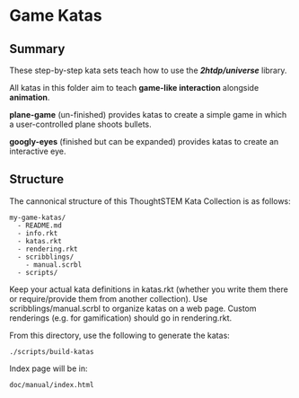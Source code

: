 # Game Katas

## Summary

These step-by-step kata sets teach how to use the ___2htdp/universe___ library.

All katas in this folder aim to teach __game-like interaction__ alongside __animation__. 

__plane-game__ (un-finished) provides katas to create a simple game in which a user-controlled plane shoots bullets.

__googly-eyes__ (finished but can be expanded) provides katas to create an interactive eye.

## Structure

The cannonical structure of this ThoughtSTEM Kata Collection is as follows:


```
my-game-katas/
  - README.md
  - info.rkt
  - katas.rkt 
  - rendering.rkt
  - scribblings/
    - manual.scrbl
  - scripts/
```

Keep your actual kata definitions in katas.rkt (whether you write them there or require/provide them from another collection). Use scribblings/manual.scrbl to organize katas on a web page. Custom renderings (e.g. for gamification) should go in rendering.rkt.

From this directory, use the following to generate the katas:

```
./scripts/build-katas
```

Index page will be in:

```
doc/manual/index.html

```
